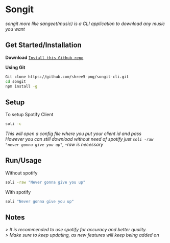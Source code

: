 # Songit <br>
*songit more like sangeet(music) is a CLI application to download any music you want*<br>

## Get Started/Installation

**Download**
[`Install this Github repo`](https://github.com/shree5-png/songit-cli.git)<br>


**Using Git**

```sh
Git clone https://github.com/shree5-png/songit-cli.git
cd songit
npm install -g
```

## Setup

To setup Spotify Client

```sh
soli -c
```

*This will open a config file where you put your client id and pass*<br>
*However you can still download without need of spotify just `soli -raw "never gonna give you up"`, -raw is necessary*<br>

## Run/Usage

Without spotify

```sh
soli -raw "Never gonna give you up"
```

With spotify

```sh
soli "Never gonna give you up"
```


## Notes

*> It is recommended to use spotify for accuracy and better quality.*<br>
*> Make sure to keep updating, as new features will keep being added on*




